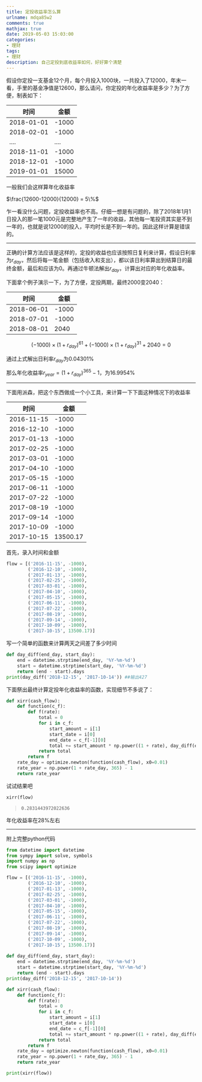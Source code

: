 ```yaml
---
title: 定投收益率怎么算
urlname: mdqa85w2
comments: true
mathjax: true
date: 2019-05-03 15:03:00
categories:
- 理财
tags:
- 理财
description: 自己定投到底收益率如何，好好算个清楚
---
```


假设你定投一支基金12个月，每个月投入1000块，一共投入了12000，年末一看，手里的基金净值是12600，那么请问，你定投的年化收益率是多少？为了方便，制表如下：

| 时间       | 金额  |
| ---------- | ----- |
| 2018-01-01 | -1000 |
| 2018-02-01 | -1000 |
| ....       | ....  |
| 2018-11-01 | -1000 |
| 2018-12-01 | -1000 |
| 2019-01-01 | 15000 |

一般我们会这样算年化收益率

 $\frac{12600-12000}{12000} = 5\%$

乍一看没什么问题，定投收益率也不高。仔细一想是有问题的，除了2018年1月1日投入的那一笔1000元是完整地产生了一年的收益，其他每一笔投资其实是不到一年的，也就是说12000的投入，平均时长是不到一年的。因此这样计算是错误的。

---

正确的计算方法应该是这样的，定投的收益也应该按照日复利来计算，假设日利率为$r_{day}$，然后将每一笔金额（包括收入和支出），都以该日利率算出到结算日的最终金额，最后和应该为0。再通过牛顿法解出$r_{day}$，计算出对应的年化收益率。

下面拿个例子演示一下，为了方便，定投两期，最终2000变2040：

| 时间       | 金额  |
| ---------- | ----- |
| 2018-06-01 | -1000 |
| 2018-07-01 | -1000 |
| 2018-08-01 | 2040  |

$$(-1000)\times(1+r_{day})^{61} +(-1000)\times(1+r_{day})^{31}+2040=0$$

通过上式解出日利率$r_{day}$为0.04301%

那么年化收益率$r_{year}=(1+r_{day})^{365}-1$，为16.9954%

---

下面用派森，把这个东西做成一个小工具，来计算一下下面这种情况下的收益率

| 时间       | 金额     |
| ---------- | -------- |
| 2016-11-15 | -1000    |
| 2016-12-10 | -1000    |
| 2017-01-13 | -1000    |
| 2017-02-25 | -1000    |
| 2017-03-01 | -1000    |
| 2017-04-10 | -1000    |
| 2017-05-15 | -1000    |
| 2017-06-11 | -1000    |
| 2017-07-22 | -1000    |
| 2017-08-19 | -1000    |
| 2017-09-14 | -1000    |
| 2017-10-09 | -1000    |
| 2017-10-15 | 13500.17 |

首先，录入时间和金额

```python
flow = [('2016-11-15', -1000), 
        ('2016-12-10', -1000),
        ('2017-01-13', -1000),
        ('2017-02-25', -1000),
        ('2017-03-01', -1000),
        ('2017-04-10', -1000),
        ('2017-05-15', -1000),
        ('2017-06-11', -1000),
        ('2017-07-22', -1000),
        ('2017-08-19', -1000),
        ('2017-09-14', -1000),
        ('2017-10-09', -1000),
        ('2017-10-15', 13500.17)]
```

写一个简单的函数来计算两天之间差了多少时间

```python
def day_diff(end_day, start_day):
    end = datetime.strptime(end_day, '%Y-%m-%d')
    start = datetime.strptime(start_day, '%Y-%m-%d')
    return (end - start).days
print(day_diff('2018-12-15', '2017-10-14')) ##输出427
```

下面祭出最终计算定投年化收益率的函数，实现细节不多说了：

```python
def xirr(cash_flow):
    def function(c_f):
        def f(rate):
            total = 0
            for i in c_f:
                start_amount = i[1]
                start_date = i[0]
                end_date = c_f[-1][0]
                total += start_amount * np.power((1 + rate), day_diff(end_date, start_date))
            return total
        return f
    rate_day = optimize.newton(function(cash_flow), x0=0.01)
    rate_year = np.power(1 + rate_day, 365) - 1
    return rate_year
```

试试结果吧

```python
xirr(flow)
```

> ```
> 0.2831443972022636
> ```

年化收益率在28%左右

---

附上完整python代码

```python
from datetime import datetime
from sympy import solve, symbols
import numpy as np
from scipy import optimize

flow = [('2016-11-15', -1000), 
        ('2016-12-10', -1000),
        ('2017-01-13', -1000),
        ('2017-02-25', -1000),
        ('2017-03-01', -1000),
        ('2017-04-10', -1000),
        ('2017-05-15', -1000),
        ('2017-06-11', -1000),
        ('2017-07-22', -1000),
        ('2017-08-19', -1000),
        ('2017-09-14', -1000),
        ('2017-10-09', -1000),
        ('2017-10-15', 13500.17)]
        
def day_diff(end_day, start_day):
    end = datetime.strptime(end_day, '%Y-%m-%d')
    start = datetime.strptime(start_day, '%Y-%m-%d')
    return (end - start).days
print(day_diff('2018-12-15', '2017-10-14'))

def xirr(cash_flow):
    def function(c_f):
        def f(rate):
            total = 0
            for i in c_f:
                start_amount = i[1]
                start_date = i[0]
                end_date = c_f[-1][0]
                total += start_amount * np.power((1 + rate), day_diff(end_date, start_date))
            return total
        return f
    rate_day = optimize.newton(function(cash_flow), x0=0.01)
    rate_year = np.power(1 + rate_day, 365) - 1
    return rate_year

print(xirr(flow))
```

